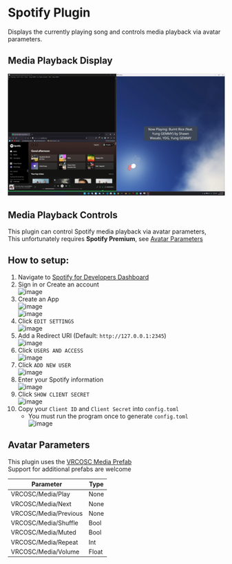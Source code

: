 # Spotify Plugin

Displays the currently playing song and controls media playback via avatar parameters.

## Media Playback Display

![Screenshot](Screenshot.png)

## Media Playback Controls

This plugin can control Spotify media playback via avatar parameters,  
This unfortunately requires **Spotify Premium**, see [Avatar Parameters](#avatar-parameters)

## How to setup:

1. Navigate to [Spotify for Developers Dashboard](https://developer.spotify.com/dashboard)
2. Sign in or Create an account  
   ![image](https://user-images.githubusercontent.com/9505196/200721377-9b3c37a3-3a9f-48a9-89a7-b87fe2893d34.png)
3. Create an App  
   ![image](https://user-images.githubusercontent.com/9505196/200721588-796abe8b-18af-4ac4-94df-2ed4758fc22f.png)  
   ![image](https://user-images.githubusercontent.com/9505196/200721706-10d09028-412b-4b77-a55e-3414f345e345.png)
4. Click `EDIT SETTINGS`  
   ![image](https://user-images.githubusercontent.com/9505196/200721788-48bd11bd-ae65-4117-942d-00c0e493921b.png)
5. Add a Redirect URI (Default: `http://127.0.0.1:2345`)  
   ![image](https://user-images.githubusercontent.com/9505196/200721892-4849bf69-7f2b-4cf2-8a94-afaa653b1e7c.png)
6. Click `USERS AND ACCESS`  
   ![image](https://user-images.githubusercontent.com/9505196/200721788-48bd11bd-ae65-4117-942d-00c0e493921b.png)
7. Click `ADD NEW USER`  
   ![image](https://user-images.githubusercontent.com/9505196/200722301-b7bfd179-13f0-4746-8777-017ba7757b5c.png)
8. Enter your Spotify information  
   ![image](https://user-images.githubusercontent.com/9505196/200722400-f589d693-9a74-4833-ba6b-deb0f69be494.png)
9. Click `SHOW CLIENT SECRET`  
   ![image](https://user-images.githubusercontent.com/9505196/200722502-eace09fd-554a-45c7-86b2-f29caa50fede.png)
10. Copy your `Client ID` and `Client Secret` into `config.toml`
    - You must run the program once to generate `config.toml`  
      ![image](https://user-images.githubusercontent.com/9505196/201460592-5a0a550a-f44b-4f26-810c-6473861e308f.png)

## Avatar Parameters

This plugin uses the [VRCOSC Media Prefab](https://github.com/VolcanicArts/VRCOSC/releases/latest)  
Support for additional prefabs are welcome  

| Parameter             | Type  |
|-----------------------|-------|
| VRCOSC/Media/Play     | None  |
| VRCOSC/Media/Next     | None  |
| VRCOSC/Media/Previous | None  |
| VRCOSC/Media/Shuffle  | Bool  |
| VRCOSC/Media/Muted    | Bool  |
| VRCOSC/Media/Repeat   | Int   |
| VRCOSC/Media/Volume   | Float |
